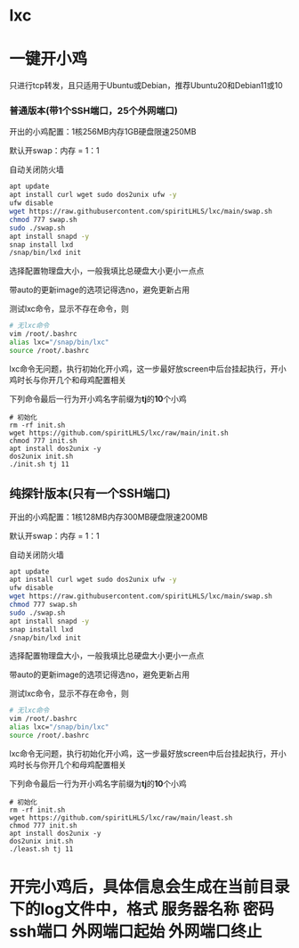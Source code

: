 # lxc

# 一键开小鸡

只进行tcp转发，且只适用于Ubuntu或Debian，推荐Ubuntu20和Debian11或10

### 普通版本(带1个SSH端口，25个外网端口)

开出的小鸡配置：1核256MB内存1GB硬盘限速250MB

默认开swap：内存 = 1：1

自动关闭防火墙

```bash
apt update
apt install curl wget sudo dos2unix ufw -y
ufw disable
wget https://raw.githubusercontent.com/spiritLHLS/lxc/main/swap.sh
chmod 777 swap.sh
sudo ./swap.sh
apt install snapd -y
snap install lxd
/snap/bin/lxd init
```

选择配置物理盘大小，一般我填比总硬盘大小更小一点点

带auto的更新image的选项记得选no，避免更新占用

测试lxc命令，显示不存在命令，则

```bash
# 无lxc命令
vim /root/.bashrc
alias lxc="/snap/bin/lxc"
source /root/.bashrc
```

lxc命令无问题，执行初始化开小鸡，这一步最好放screen中后台挂起执行，开小鸡时长与你开几个和母鸡配置相关

下列命令最后一行为开小鸡名字前缀为**tj**的**10**个小鸡

```
# 初始化
rm -rf init.sh
wget https://github.com/spiritLHLS/lxc/raw/main/init.sh
chmod 777 init.sh
apt install dos2unix -y
dos2unix init.sh
./init.sh tj 11
```

## 纯探针版本(只有一个SSH端口)

开出的小鸡配置：1核128MB内存300MB硬盘限速200MB

默认开swap：内存 = 1：1

自动关闭防火墙

```bash
apt update
apt install curl wget sudo dos2unix ufw -y
ufw disable
wget https://raw.githubusercontent.com/spiritLHLS/lxc/main/swap.sh
chmod 777 swap.sh
sudo ./swap.sh
apt install snapd -y
snap install lxd
/snap/bin/lxd init
```

选择配置物理盘大小，一般我填比总硬盘大小更小一点点

带auto的更新image的选项记得选no，避免更新占用

测试lxc命令，显示不存在命令，则

```bash
# 无lxc命令
vim /root/.bashrc
alias lxc="/snap/bin/lxc"
source /root/.bashrc
```

lxc命令无问题，执行初始化开小鸡，这一步最好放screen中后台挂起执行，开小鸡时长与你开几个和母鸡配置相关

下列命令最后一行为开小鸡名字前缀为**tj**的**10**个小鸡

```
# 初始化
rm -rf init.sh
wget https://github.com/spiritLHLS/lxc/raw/main/least.sh
chmod 777 init.sh
apt install dos2unix -y
dos2unix init.sh
./least.sh tj 11
```

# 开完小鸡后，具体信息会生成在当前目录下的log文件中，格式 服务器名称 密码 ssh端口 外网端口起始 外网端口终止
